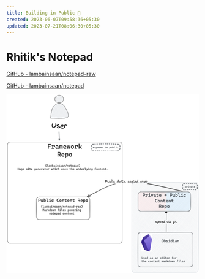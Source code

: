 ```yaml
---
title: Building in Public 📢
created: 2023-06-07T09:58:36+05:30
updated: 2023-07-21T08:06:30+05:30
---
```


# Rhitik's Notepad

[GitHub - lambainsaan/notepad-raw](https://github.com/lambainsaan/notepad-raw)


[GitHub - lambainsaan/notepad](https://github.com/lambainsaan/notepad)

![image](images/obsidian_vault_working.png)